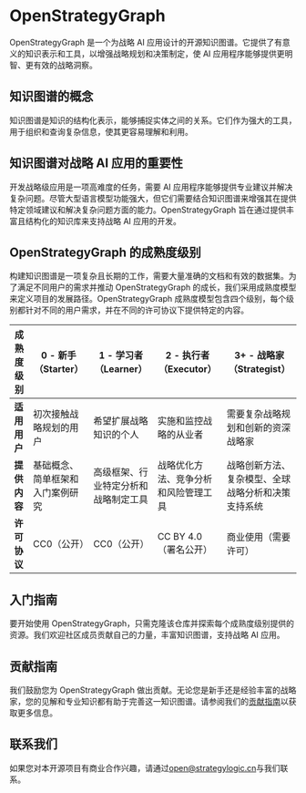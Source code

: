 # OpenStrategyGraph
OpenStrategyGraph 是一个为战略 AI 应用设计的开源知识图谱。它提供了有意义的知识表示和工具，以增强战略规划和决策制定，使 AI 应用程序能够提供更明智、更有效的战略洞察。

## 知识图谱的概念
知识图谱是知识的结构化表示，能够捕捉实体之间的关系。它们作为强大的工具，用于组织和查询复杂信息，使其更容易理解和利用。

## 知识图谱对战略 AI 应用的重要性
开发战略级应用是一项高难度的任务，需要 AI 应用程序能够提供专业建议并解决复杂问题。尽管大型语言模型功能强大，但它们需要结合知识图谱来增强其在提供特定领域建议和解决复杂问题方面的能力。OpenStrategyGraph 旨在通过提供丰富且结构化的知识库来支持战略 AI 应用的开发。

## OpenStrategyGraph 的成熟度级别
构建知识图谱是一项复杂且长期的工作，需要大量准确的文档和有效的数据集。为了满足不同用户的需求并推动 OpenStrategyGraph 的成长，我们采用成熟度模型来定义项目的发展路径。OpenStrategyGraph 成熟度模型包含四个级别，每个级别都针对不同的用户需求，并在不同的许可协议下提供特定的内容。

| **成熟度级别** | **0 - 新手（Starter）** | **1 - 学习者（Learner）** | **2 - 执行者（Executor）** | **3+ - 战略家（Strategist）** |
|----------------|------------------------|--------------------------|---------------------------|-----------------------------|
| **适用用户** | 初次接触战略规划的用户 | 希望扩展战略知识的个人 | 实施和监控战略的从业者 | 需要复杂战略规划和创新的资深战略家 |
| **提供内容** | 基础概念、简单框架和入门案例研究 | 高级框架、行业特定分析和战略制定工具 | 战略优化方法、竞争分析和风险管理工具 | 战略创新方法、复杂模型、全球战略分析和决策支持系统 |
| **许可协议** | CC0（公开） | CC0（公开） | CC BY 4.0（署名公开） | 商业使用（需要许可） |

## 入门指南
要开始使用 OpenStrategyGraph，只需克隆该仓库并探索每个成熟度级别提供的资源。我们欢迎社区成员贡献自己的力量，丰富知识图谱，支持战略 AI 应用。

## 贡献指南
我们鼓励您为 OpenStrategyGraph 做出贡献。无论您是新手还是经验丰富的战略家，您的见解和专业知识都有助于完善这一知识图谱。请参阅我们的[贡献指南](CONTRIBUTING.md)以获取更多信息。

## 联系我们
如果您对本开源项目有商业合作兴趣，请通过[open@strategylogic.cn](mailto:open@strategylogic.cn)与我们联系。